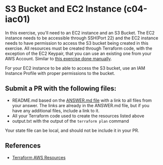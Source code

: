 # S3 Bucket and EC2 Instance (c04-iac01)

In this exercise, you'll need to an EC2 instance and an S3 Bucket. The EC2 instance needs to be accessible through SSH(Port 22) and the EC2 instance needs to have permission to access the S3 bucket being created in this exercise. All resources must be created through Terraform code, with the exception of the EC2 Keypair, that you can use an existing one from your AWS Account. Similar to [this exercise done manually](https://github.com/devopsacademyau/academy/tree/master/classes/01class/exercises/c01-e04).  

For your EC2 instance to be able to access the S3 bucket, use an IAM Instance Profile with proper permissions to the bucket.

## Submit a PR with the following files:
- README.md based on the [ANSWER.md file](ANSWER.md) with a link to all files from your answer. The links are already in the ANSWER.md file, but if you have any additional files, include a link to it.
- All your Terraform code used to create the resources listed above
- output.txt with the output of the `terraform plan` command

Your state file can be local, and should not be include it in your PR.

## References
- [Terraform AWS Resources](https://www.terraform.io/docs/providers/aws/index.html)

